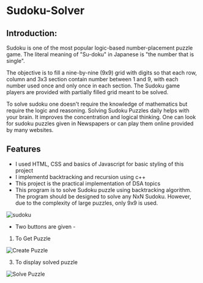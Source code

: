 # Sudoku-Solver

## Introduction:

Sudoku is one of the most popular logic-based number-placement puzzle game. The literal meaning of "Su-doku" in Japanese is "the number that is single".

The objective is to fill a nine-by-nine (9x9) grid with digits so that each row, column and 3x3 section contain number between 1 and 9, with each number used once and only once in each section. The Sudoku game players are provided with partially filled grid meant to be solved.

To solve sudoku one doesn't require the knowledge of mathematics but require the logic and reasoning. Solving Sudoku Puzzles daily helps with your brain. It improves the concentration and logical thinking. One can look for sudoku puzzles given in Newspapers or can play them online provided by many websites.


## Features

* I used HTML, CSS and basics of Javascript for basic styling of this project
* I implementd backtracking and recursion using c++
* This project is the practical implementation of DSA topics
* This program is to solve Sudoku puzzle using backtracking algorithm. The program should be designed to solve any NxN Sudoku. However, due to the complexity of large     puzzles, only 9x9  is used.


![sudoku](https://user-images.githubusercontent.com/74699753/181472603-1f3e4c02-c385-4fea-8a8b-90770e06c051.png)

*  Two buttons are given -
1) To Get Puzzle

![Create Puzzle](https://user-images.githubusercontent.com/74699753/181473031-5043e235-0e53-42ac-a807-718eee8c7646.png)


3) To display solved puzzle


![Solve Puzzle](https://user-images.githubusercontent.com/74699753/181473259-62bce4c9-1841-428f-970c-86494bf14e96.png)

